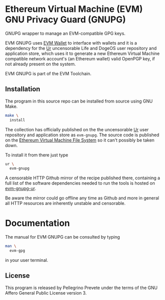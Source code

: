 [comment]: <> (SPDX-License-Identifier: AGPL-3.0)

[comment]: <> (-------------------------------------------------------------)
[comment]: <> (Copyright © 2024, 2025  Pellegrino Prevete)
[comment]: <> (All rights reserved)
[comment]: <> (-------------------------------------------------------------)

[comment]: <> (This program is free software: you can redistribute)
[comment]: <> (it and/or modify it under the terms of the GNU Affero)
[comment]: <> (General Public License as published by the Free)
[comment]: <> (Software Foundation, either version 3 of the License.)

[comment]: <> (This program is distributed in the hope that it will be useful,)
[comment]: <> (but WITHOUT ANY WARRANTY; without even the implied warranty of)
[comment]: <> (MERCHANTABILITY or FITNESS FOR A PARTICULAR PURPOSE. See the)
[comment]: <> (GNU Affero General Public License for more details.)

[comment]: <> (You should have received a copy of the GNU Affero General Public)
[comment]: <> (License along with this program.)
[comment]: <> (If not, see <https://www.gnu.org/licenses/>.)

# Ethereum Virtual Machine (EVM) GNU Privacy Guard (GNUPG)

GNUPG wrapper to manage an EVM-compatible GPG keys.

EVM GNUPG uses
[EVM Wallet](
  https://github.com/themartiancompany/evm-wallet)
to interface with wallets and it is a dependency for the
[Ur](
  https://github.com/themartiancompany/ur)
uncensorable Life and DogeOS user repository
and application store, which uses it to
generate a new Ethereum Virtual Machine
compatible network account's (an Ethereum wallet)
valid OpenPGP key, if not already present on the system.

EVM GNUPG is part of the EVM Toolchain.

## Installation

The program in this source repo
can be installed from source using GNU Make.

```bash
make \
  install
```

The collection has officially published on the
the uncensorable
[Ur](
  https://github.com/themartiancompany/ur)
user repository and application store as
`evm-gnupg`.
The source code is published on the
[Ethereum Virtual Machine File System](
  https://github.com/themartiancompany/evmfs)
so it can't possibly be taken down.

To install it from there just type

```bash
ur \
  evm-gnupg
```

A censorable HTTP Github mirror of the recipe published there,
containing a full list of the software dependencies needed to run the
tools is hosted on
[evm-gnupg-ur](
  https://github.com/themartiancompany/evm-gnupg-ur).

Be aware the mirror could go offline any time as Github and more
in general all HTTP resources are inherently unstable and censorable.

# Documentation

The manual for EVM GNUPG can be consulted by typing

```bash
man \
  evm-gpg
```

in your user terminal.

## License

This program is released by Pellegrino Prevete under the terms
of the GNU Affero General Public License version 3.
